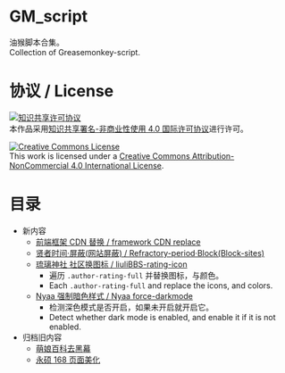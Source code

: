 # GM_script
油猴脚本合集。  
Collection of Greasemonkey-script.

# 协议 / License
[![知识共享许可协议](https://i.creativecommons.org/l/by-nc/4.0/88x31.png)](https://creativecommons.org/licenses/by-nc/4.0/deed.zh)  
本作品采用[知识共享署名-非商业性使用 4.0 国际许可协议](https://creativecommons.org/licenses/by-nc/4.0/deed.zh)进行许可。

[![Creative Commons License](https://i.creativecommons.org/l/by-nc/4.0/88x31.png)](https://creativecommons.org/licenses/by-nc/4.0/deed.en)  
This work is licensed under a [Creative Commons Attribution-NonCommercial 4.0 International License](https://creativecommons.org/licenses/by-nc/4.0/deed.en).

# 目录
- 新内容
	- [前端框架 CDN 替换 / framework CDN replace](https://cdn.jsdelivr.net/gh/liulipack/GM_script/framework%20CDN%20replace/framework%20CDN%20replace-latest.user.js)
	- [贤者时间·屏蔽(网站屏蔽) / Refractory-period·Block(Block-sites)](https://cdn.jsdelivr.net/gh/liulipack/GM_script/Block-sites/Block-sites-latest.user.js)
	- [琉璃神社 社区换图标 / liuliBBS-rating-icon](https://cdn.jsdelivr.net/gh/liulipack/GM_script/liuliBBS-rating-icon/liuliBBS-rating-icon-01.user.js)
		- 遍历 `.author-rating-full` 并替换图标，与颜色。
		- Each `.author-rating-full` and replace the icons, and colors.
	- [Nyaa 强制暗色样式 / Nyaa force-darkmode](https://github.com/liulipack/GM_script/tree/master/Nyaa%20orce-darkmode/Nyaa%20force-darkmode-01.user.js)
		- 检测深色模式是否开启，如果未开启就开启它。
		- Detect whether dark mode is enabled, and enable it if it is not enabled.
- 归档旧内容
	- [萌娘百科去黑幕](https://cdn.jsdelivr.net/gh/liulipack/GM_script/archive/moegirl-Remove-shady/萌百-去黑幕-0.4.user.js)
	- [永硕 168 页面美化](https://cdn.jsdelivr.net/gh/liulipack/GM_script/archive/prettify-ys168/永硕%20168%20页面美化-0.4.user.js)
